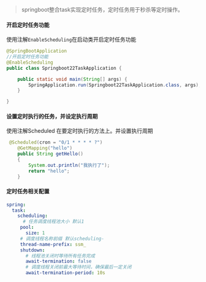 > springboot整合task实现定时任务，定时任务用于秒杀等定时操作。

#### 开启定时任务功能

使用注解`EnableScheduling`在启动类开启定时任务功能

```Java
@SpringBootApplication
//开启定时任务功能
@EnableScheduling
public class Springboot22TaskApplication {

    public static void main(String[] args) {
        SpringApplication.run(Springboot22TaskApplication.class, args);
    }

}
```

#### 设置定时执行的任务，并设定执行周期

使用注解Scheduled 在要定时执行的方法上。并设置执行周期

```Java
 @Scheduled(cron = "0/1 * * * * ?")
    @GetMapping("hello")
    public String getHello()
    {
        System.out.println("我执行了");
        return "hello";
    }
```

#### 定时任务相关配置

```YAML
spring:
  task:
    scheduling:
      # 任务调度线程池大小 默认1
     pool:
       size: 1
     # 调度线程名称前缀 默认scheduling-
     thread-name-prefix: ssm_
     shutdown:
       # 线程池关闭时等待所有任务完成
       await-termination: false
       # 调度线程关闭前最大等待时间，确保最后一定关闭
       await-termination-period: 10s
```